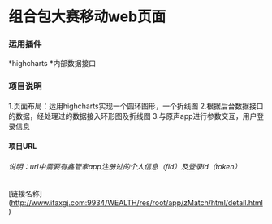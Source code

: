组合包大赛移动web页面
====================
### 运用插件
*highcharts
*内部数据接口
### 项目说明
1.页面布局：运用highcharts实现一个圆环图形，一个折线图
2.根据后台数据接口的数据，经处理过的数据接入环形图及折线图
3.与原声app进行参数交互，用户登录信息
#### 项目URL
###### 说明：url中需要有鑫管家app注册过的个人信息（fid）及登录id（token）
   [链接名称] (http://www.ifaxgj.com:9934/WEALTH/res/root/app/zMatch/html/detail.html)
